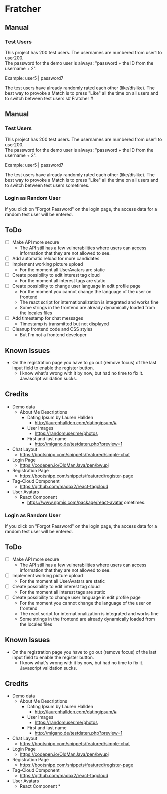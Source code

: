 # Fratcher #

## Manual ##

### Test Users ###
This project has 200 test users. The usernames are numbered from user1 to user200.  
The password for the demo user is always: "password + the ID from the username + 2".

Example: user5 | password7

The test users have already randomly rated each other (like/dislike). The best way to provoke a Match is to press "Like" all the time on all users and to switch between test users s# Fratcher #

## Manual ##

### Test Users ###
This project has 200 test users. The usernames are numbered from user1 to user200.  
The password for the demo user is always: "password + the ID from the username + 2".

Example: user5 | password7

The test users have already randomly rated each other (like/dislike). The best way to provoke a Match is to press "Like" all the time on all users and to switch between test users sometimes.  

### Login as Random User ###
If you click on "Forgot Password" on the login page, the access data for a random test user will be entered.

## ToDo ##
- [ ] Make API more secure
    * The API still has a few vulnerabilities where users can access information that they are not allowed to see.  
- [ ] Add automatic reload for more candidates
- [ ] Implement working picture upload
    * For the moment all UserAvatars are static
- [ ] Create possibility to edit interest tag cloud
    * For the moment all interest tags are static
- [ ] Create possibility to change user language in edit profile page
    * For the moment you cannot change the language of the user on frontend
    * The react script for internationalization is integrated and works fine
    * Some strings in the frontend are already dynamically loaded from the locales files
- [ ] Add timestamp for chat messages
    * Timestamp is transmitted but not displayed
- [ ] Cleanup frontend code and CSS styles
    * But I'm not a frontend developer 

    
## Known Issues ##
* On the registration page you have to go out (remove focus) of the last input field to enable the register button.
    * I know what's wrong with it by now, but had no time to fix it. Javascript validation sucks.

## Credits ##

* Demo data
    * About Me Descriptions
        * Dating Ipsum by Lauren Hallden
            * http://laurenhallden.com/datingipsum/#
        * User Images
            * https://randomuser.me/photos
        * First and last name
            * http://migano.de/testdaten.php?preview=1            
* Chat Layout
    * https://bootsnipp.com/snippets/featured/simple-chat
* Login Page
    * https://codepen.io/OldManJava/pen/bwupj
* Registration Page
    * https://bootsnipp.com/snippets/featured/register-page
* Tag-Cloud Component
    * https://github.com/madox2/react-tagcloud
 * User Avatars
    * React Component
        *  https://www.npmjs.com/package/react-avatar
ometimes.  

### Login as Random User ###
If you click on "Forgot Password" on the login page, the access data for a random test user will be entered.

## ToDo ##
- [ ] Make API more secure
    * The API still has a few vulnerabilities where users can access information that they are not allowed to see.  
- [ ] Implement working picture upload
    * For the moment all UserAvatars are static
- [ ] Create possibility to edit interest tag cloud
    * For the moment all interest tags are static
- [ ] Create possibility to change user language in edit profile page
    * For the moment you cannot change the language of the user on frontend
    * The react script for internationalization is integrated and works fine
    * Some strings in the frontend are already dynamically loaded from the locales files
    
## Known Issues ##
* On the registration page you have to go out (remove focus) of the last input field to enable the register button.
    * I know what's wrong with it by now, but had no time to fix it. Javascript validation sucks.

## Credits ##

* Demo data
    * About Me Descriptions
        * Dating Ipsum by Lauren Hallden
            * http://laurenhallden.com/datingipsum/#
        * User Images
            * https://randomuser.me/photos
        * First and last name
            * http://migano.de/testdaten.php?preview=1            
* Chat Layout
    * https://bootsnipp.com/snippets/featured/simple-chat
* Login Page
    * https://codepen.io/OldManJava/pen/bwupj
* Registration Page
    * https://bootsnipp.com/snippets/featured/register-page
* Tag-Cloud Component
    * https://github.com/madox2/react-tagcloud
 * User Avatars
    * React Component
        *  
